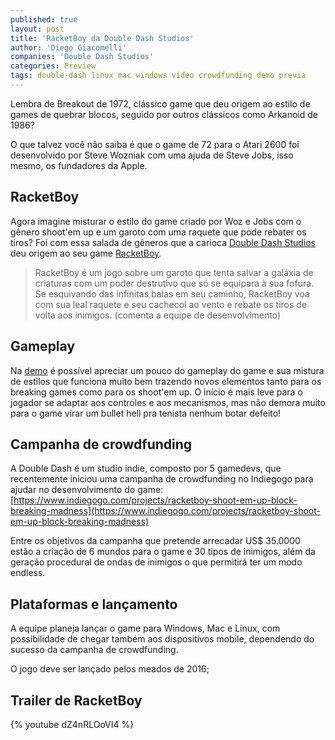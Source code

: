```yaml
---
published: true
layout: post
title: 'RacketBoy da Double Dash Studios'
author: 'Diego Giacomelli'
companies: 'Double Dash Studios'
categories: Preview
tags: double-dash linux mac windows video crowdfunding demo previa
---
```

Lembra de Breakout de 1972, clássico game que deu origem ao estilo de games de quebrar blocos, seguido por outros clássicos como Arkanoid de 1986?

O que talvez você não saiba é que o game de 72 para o Atari 2600 foi desenvolvido por Steve Wozniak com uma ajuda de Steve Jobs, isso mesmo, os fundadores da Apple.

## RacketBoy
Agora imagine misturar o estilo do game criado por Woz e Jobs com o gênero shoot'em up e um garoto com uma raquete que pode rebater os tiros? Foi com essa salada de gêneros que a carioca [Double Dash Studios](http://doubledashstudios.com/) deu origem ao seu game [RacketBoy](http://racketboygame.com).

> RacketBoy é um jogo sobre um garoto que tenta salvar a galáxia de criaturas com um poder destrutivo que só se equipara à sua fofura. Se esquivando das infinitas balas em seu caminho, RacketBoy voa com sua leal raquete e seu cachecol ao vento e rebate os tiros de volta aos inimigos. (comenta a equipe de desenvolvimento)

## Gameplay
Na [demo](http://gamejolt.com/games/racketboy/80383) é possível apreciar um pouco do gameplay do game e sua mistura de estilos que funciona muito bem trazendo novos elementos tanto para os breaking games como para os shoot'em up. O início é mais leve para o jogador se adaptar aos controles e aos mecanismos, mas não demora muito para o game virar um bullet hell pra tenista nenhum botar defeito!

## Campanha de crowdfunding
A Double Dash é um studio indie, composto por 5 gamedevs, que recentemente iniciou uma campanha de crowdfunding no Indiegogo para ajudar no desenvolvimento do game: [https://www.indiegogo.com/projects/racketboy-shoot-em-up-block-breaking-madness](https://www.indiegogo.com/projects/racketboy-shoot-em-up-block-breaking-madness)

Entre os objetivos da campanha que pretende arrecadar US$ 35.0000 estão a criação de 6 mundos para o game e 30 tipos de inimigos, além da geração procedural de ondas de inimigos o que permitirá ter um modo endless.

## Plataformas e lançamento
A equipe planeja lançar o game para Windows, Mac e Linux, com possibilidade de chegar também aos dispositivos mobile, dependendo do sucesso da campanha de crowdfunding.

O jogo deve ser lançado pelos meados de 2016;

## Trailer de RacketBoy
{% youtube dZ4nRLOoVI4 %}